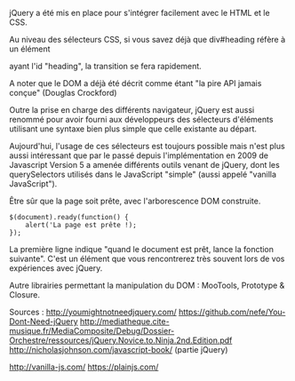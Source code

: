 jQuery a été mis en place pour s'intégrer facilement avec le HTML et le CSS.

Au niveau des sélecteurs CSS, si vous savez déjà que div#heading réfère à un élément <div> ayant l'id "heading", la transition se fera rapidement.


A noter que le DOM a déjà été décrit comme étant "la pire API jamais conçue" (Douglas Crockford)

Outre la prise en charge des différents navigateur, jQuery est aussi renommé pour avoir fourni aux développeurs des sélecteurs d'éléments utilisant une syntaxe bien plus simple que celle existante au départ. 

Aujourd'hui, l'usage de ces sélecteurs est toujours possible mais n'est plus aussi intéressant que par le passé depuis l'implémentation en 2009  de Javascript Version 5 a amenée différents outils venant de jQuery, dont les querySelectors utilisés dans le JavaScript "simple" (aussi appelé "vanilla JavaScript").


Être sûr que la page soit prête, avec l'arborescence DOM construite.

	$(document).ready(function() {
		alert('La page est prête !);
	});

La première ligne indique "quand le document est prêt, lance la fonction suivante". C'est un élément que vous rencontrerez très souvent lors de vos expériences avec jQuery.



Autre librairies permettant la manipulation du DOM : MooTools, Prototype & Closure.

Sources :
http://youmightnotneedjquery.com/
https://github.com/nefe/You-Dont-Need-jQuery
http://mediatheque.cite-musique.fr/MediaComposite/Debug/Dossier-Orchestre/ressources/jQuery.Novice.to.Ninja.2nd.Edition.pdf
http://nicholasjohnson.com/javascript-book/ (partie jQuery)


http://vanilla-js.com/
https://plainjs.com/